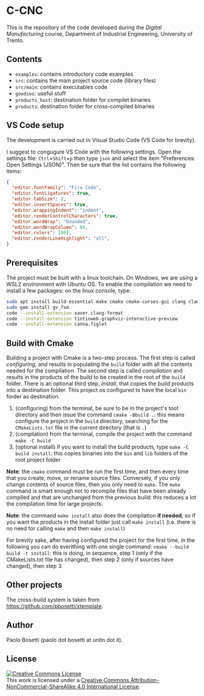 # C-CNC

This is the repository of the code developed during the _Digital Manufacturing_
course, Department of Industrial Engineering, University of Trento.

## Contents

* `examples`: contains introductory code examples
* `src`: contains the main project source code (library files)
* `src/main`: contains executables code
* `goodies`: useful stuff
* `products_host`: destination folder for compilet binaries
* `products`: destination folder for cross-compiled binaries

## VS Code setup

The development is carried out in Visual Studio Code (VS Code for brevity).

I suggest to congugure VS Code with the following settings. Open the settings file: `Ctrl`+`Shift`+`p` then type `json` and select the item "Preferences: Open Settings (JSON)". Then be sure that the list contains the following items:

```json
{
  "editor.fontFamily": "Fira Code",
  "editor.fontLigatures": true,
  "editor.tabSize": 2,
  "editor.insertSpaces": true,
  "editor.wrappingIndent": "indent",
  "editor.renderControlCharacters": true,
  "editor.wordWrap": "bounded",
  "editor.wordWrapColumn": 80,
  "editor.rulers": [80],
  "editor.renderLineHighlight": "all",
}
```

## Prerequisites

The project must be built with a linux toolchain. On Windows, we are using a WSL2 environment with Ubuntu OS. To enable the compilation we need to install a few packages: on the linux console, type:

```bash
sudo apt install build-essential make cmake cmake-curses-gui clang clang-format lldb libzmq3-dev ruby figlet
sudo gem install gv_fsm
code --install-extension xaver.clang-format
code --install-extension tintinweb.graphviz-interactive-preview
code --install-extension canna.figlet
```


## Build with Cmake

Building a project with Cmake is a two-step process. The first step is called
*configuring*, and results in populating the `build` folder with all the
contents needed for the compilation. The second step is called *compilation* and
results in the products of the build to be created in the root of the `build`
folder. There is an optional third step, *install*, that copies the build
products into a destination folder. This project os configured to have the local `bin` forder as destination.

1. (configuring) from the terminal, be sure to be in the project's toot directory and then issue the command `cmake
	-Bbuild .`: this means configure the project in the `build` directory, searching
	for the `CMakeLists.txt` file in the current directory (that is `.`)
3. (compilation) from the terminal, compile the project with the command `make -C build` 
4. (optional install) if you want to install the build products, type `make -C build install`: this copies binaries into the `bin` and `lib` folders of the root
	project folder

**Note**: the `cmake` command must be run the first time, and then every time
that you create, move, or rename source files. Conversely, if you only change
contents of source files, then you only need to `make`. The `make` command is
smart enough not to recompile files that have been already compiled and that are
unchanged from the previous build: this reduces a lot the compilation time for
large projects.

**Note**: the command `make install` also does the compilation **if needed**, so if you want
the products in the install folder just call `make install` (i.e. there is no
need for calling `make` and then `make install`)

For brevity sake, after having configured the project for the first time, in the following you can do everithing with one single command: `cmake --build build -t install`: this is doing, in sequence, step 1 (only if the CMakeLists.txt file has changed), then step 2 (only if sources have changed), then step 3.

## Other projects

The cross-build system is taken from <https://github.com/pbosetti/xtemplate>.

## Author

Paolo Bosetti (paolo dot bosetti at unitn dot it).

## License

<a rel="license" href="http://creativecommons.org/licenses/by-nc-sa/4.0/"><img alt="Creative Commons License" style="border-width:0" src="https://i.creativecommons.org/l/by-nc-sa/4.0/88x31.png" /></a><br />This work is licensed under a <a rel="license" href="http://creativecommons.org/licenses/by-nc-sa/4.0/">Creative Commons Attribution-NonCommercial-ShareAlike 4.0 International License</a>.